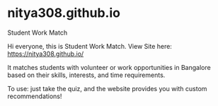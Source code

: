 # nitya308.github.io
Student Work Match

Hi everyone, this is Student Work Match. 
View Site here: https://nitya308.github.io/

It matches students with volunteer or work opportunities in Bangalore based on their skills, interests, and time requirements. 

To use: just take the quiz, and the website provides you with custom recommendations!
